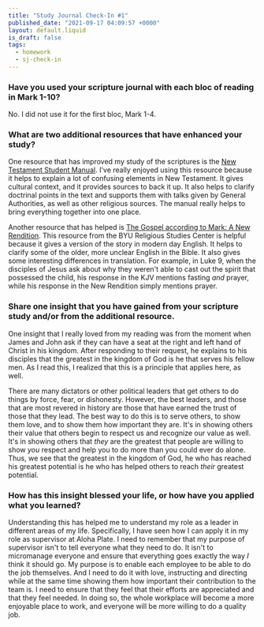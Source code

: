 ```yaml
---
title: "Study Journal Check-In #1"
published_date: "2021-09-17 04:09:57 +0000"
layout: default.liquid
is_draft: false
tags:
  - homework
  - sj-check-in
---
```

### Have you used your scripture journal with each bloc of reading in Mark 1-10?

No. I did not use it for the first bloc, Mark 1-4.

### What are two additional resources that have enhanced your study?

One resource that has improved my study of the
scriptures is the [New Testament Student
Manual](https://www.churchofjesuschrist.org/study/manual/new-testament-student-manual/introduction-to-mark/chapter-12?lang=eng). I've
really enjoyed using this resource because it
helps to explain a lot of confusing elements in
New Testament. It gives cultural context, and it
provides sources to back it up. It also helps to
clarify doctrinal points in the text and supports
them with talks given by General Authorities, as
well as other religious sources. The manual really
helps to bring everything together into one place.

Another resource that has helped is [The Gospel
according to Mark: A New
Rendition](https://byustudies.byu.edu/wp-content/uploads/2020/03/mark_ebook.pdf).
This resource from the BYU Religious Studies
Center is helpful because it gives a version of
the story in modern day English. It helps to
clarify some of the older, more unclear English in
the Bible. It also gives some interesting
differences in translation. For example, in Luke
9, when the disciples of Jesus ask about why they
weren't able to cast out the spirit that possessed
the child, his response in the KJV mentions
fasting *and* prayer, while his response in the
New Rendition simply mentions prayer.

### Share one insight that you have gained from your scripture study and/or from the additional resource.

One insight that I really loved from my reading
was from the moment when James and John ask if
they can have a seat at the right and left hand of
Christ in his kingdom. After responding to their
request, he explains to his disciples that the
greatest in the kingdom of God is he that serves
his fellow men. As I read this, I realized that
this is a principle that applies here, as
well.

There are many dictators or other political
leaders that get others to do things by force,
fear, or dishonesty. However, the best leaders,
and those that are most revered in history are
those that have earned the trust of those that
they lead. The best way to do this is to serve
others, to show them love, and to show them how
important they are. It's in showing others their
value that others begin to respect us and
recognize our value as well. It's in showing
others that *they* are the greatest that people
are willing to show *you* respect and help you to
do more than you could ever do alone. Thus, we see
that the greatest in the kingdom of God, he who
has reached his greatest potential is he who has
helped others to reach *their* greatest potential.

### How has this insight blessed your life, or how have you applied what you learned?

Understanding this has helped me to understand my
role as a leader in different areas of my
life. Specifically, I have seen how I can apply it
in my role as supervisor at Aloha Plate. I need to
remember that my purpose of supervisor isn't to
tell everyone what they need to do. It isn't to
micromanage everyone and ensure that everything
goes exactly the way *I* think it should go. My
purpose is to enable each employee to be able to
do the job themselves. And I need to do it with
love, instructing and directing while at the same
time showing them how important their contribution
to the team is. I need to ensure that they feel
that their efforts are appreciated and that they
feel needed. In doing so, the whole workplace will
become a more enjoyable place to work, and
everyone will be more willing to do a quality job.
